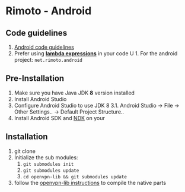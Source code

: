 Rimoto - Android
==========================

## Code guidelines
1. [Android code guidelines](https://source.android.com/source/code-style.html)
1. Prefer using **[lambda expressions](http://viralpatel.net/blogs/lambda-expressions-java-tutorial/)** in your code
U    1. For the android project: `net.rimoto.android`

## Pre-Installation
1. Make sure you have Java JDK **8** version installed
2. Install Android Studio
3. Configure Android Studio to use JDK 8
    3.1.  Android Studio -> File -> Other Settings.. -> Default Project Structure..
4. Install Android SDK and [NDK](https://developer.android.com/tools/sdk/ndk/index.html#Installing) on your

## Installation
1. git clone
1. Initialize the sub modules:
    1. `git submodules init`
    1. `git submodules update`
    1. `cd openvpn-lib && git submodules update`
1. follow the [openvpn-lib instructions](openvpn-lib/README.md) to compile the native parts